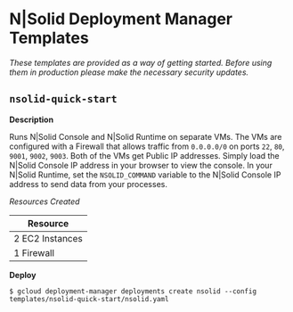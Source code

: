 # N|Solid Deployment Manager Templates

_These templates are provided as a way of getting started. Before using them in production please make the necessary security updates._

## `nsolid-quick-start`

**Description**

Runs N|Solid Console and N|Solid Runtime on separate VMs. The VMs are configured with a Firewall that allows traffic from `0.0.0.0/0` on ports `22`, `80`, `9001`, `9002`, `9003`. Both of the VMs get Public IP addresses. Simply load the N|Solid Console IP address in your browser to view the console. In your N|Solid Runtime, set the `NSOLID_COMMAND` variable to the N|Solid Console IP address to send data from your processes.

_Resources Created_

|           Resource            |
|-------------------------------|
|        2 EC2 Instances        |
|           1 Firewall          |

**Deploy**

```
$ gcloud deployment-manager deployments create nsolid --config templates/nsolid-quick-start/nsolid.yaml
```
